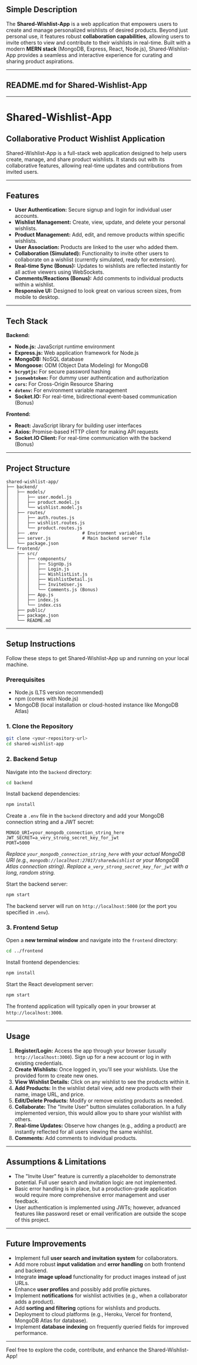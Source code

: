 ## Simple Description

The **Shared-Wishlist-App** is a web application that empowers users to create and manage personalized wishlists of desired products. Beyond just personal use, it features robust **collaboration capabilities**, allowing users to invite others to view and contribute to their wishlists in real-time. Built with a modern **MERN stack** (MongoDB, Express, React, Node.js), Shared-Wishlist-App provides a seamless and interactive experience for curating and sharing product aspirations.

-----

## README.md for Shared-Wishlist-App

-----

# Shared-Wishlist-App

## Collaborative Product Wishlist Application

Shared-Wishlist-App is a full-stack web application designed to help users create, manage, and share product wishlists. It stands out with its collaborative features, allowing real-time updates and contributions from invited users.

-----

## Features

  * **User Authentication:** Secure signup and login for individual user accounts.
  * **Wishlist Management:** Create, view, update, and delete your personal wishlists.
  * **Product Management:** Add, edit, and remove products within specific wishlists.
  * **User Association:** Products are linked to the user who added them.
  * **Collaboration (Simulated):** Functionality to invite other users to collaborate on a wishlist (currently simulated, ready for extension).
  * **Real-time Sync (Bonus):** Updates to wishlists are reflected instantly for all active viewers using WebSockets.
  * **Comments/Reactions (Bonus):** Add comments to individual products within a wishlist.
  * **Responsive UI:** Designed to look great on various screen sizes, from mobile to desktop.

-----

## Tech Stack

**Backend:**

  * **Node.js:** JavaScript runtime environment
  * **Express.js:** Web application framework for Node.js
  * **MongoDB:** NoSQL database
  * **Mongoose:** ODM (Object Data Modeling) for MongoDB
  * **`bcryptjs`:** For secure password hashing
  * **`jsonwebtoken`:** For dummy user authentication and authorization
  * **`cors`:** For Cross-Origin Resource Sharing
  * **`dotenv`:** For environment variable management
  * **Socket.IO:** For real-time, bidirectional event-based communication (Bonus)

**Frontend:**

  * **React:** JavaScript library for building user interfaces
  * **Axios:** Promise-based HTTP client for making API requests
  * **Socket.IO Client:** For real-time communication with the backend (Bonus)

-----

## Project Structure

```
shared-wishlist-app/
├── backend/
│   ├── models/
│   │   ├── user.model.js
│   │   ├── product.model.js
│   │   └── wishlist.model.js
│   ├── routes/
│   │   ├── auth.routes.js
│   │   ├── wishlist.routes.js
│   │   └── product.routes.js
│   ├── .env                 # Environment variables
│   ├── server.js            # Main backend server file
│   └── package.json
└── frontend/
    ├── src/
    │   ├── components/
    │   │   ├── SignUp.js
    │   │   ├── Login.js
    │   │   ├── WishlistList.js
    │   │   ├── WishlistDetail.js
    │   │   ├── InviteUser.js
    │   │   └── Comments.js (Bonus)
    │   ├── App.js
    │   ├── index.js
    │   └── index.css
    ├── public/
    ├── package.json
    └── README.md
```

-----

## Setup Instructions

Follow these steps to get Shared-Wishlist-App up and running on your local machine.

### Prerequisites

  * Node.js (LTS version recommended)
  * npm (comes with Node.js)
  * MongoDB (local installation or cloud-hosted instance like MongoDB Atlas)

### 1\. Clone the Repository

```bash
git clone <your-repository-url>
cd shared-wishlist-app
```

### 2\. Backend Setup

Navigate into the `backend` directory:

```bash
cd backend
```

Install backend dependencies:

```bash
npm install
```

Create a `.env` file in the `backend` directory and add your MongoDB connection string and a JWT secret:

```
MONGO_URI=your_mongodb_connection_string_here
JWT_SECRET=a_very_strong_secret_key_for_jwt
PORT=5000
```

*Replace `your_mongodb_connection_string_here` with your actual MongoDB URI (e.g., `mongodb://localhost:27017/sharedwishlist` or your MongoDB Atlas connection string).*
*Replace `a_very_strong_secret_key_for_jwt` with a long, random string.*

Start the backend server:

```bash
npm start
```

The backend server will run on `http://localhost:5000` (or the port you specified in `.env`).

### 3\. Frontend Setup

Open a **new terminal window** and navigate into the `frontend` directory:

```bash
cd ../frontend
```

Install frontend dependencies:

```bash
npm install
```

Start the React development server:

```bash
npm start
```

The frontend application will typically open in your browser at `http://localhost:3000`.

-----

## Usage

1.  **Register/Login:** Access the app through your browser (usually `http://localhost:3000`). Sign up for a new account or log in with existing credentials.
2.  **Create Wishlists:** Once logged in, you'll see your wishlists. Use the provided form to create new ones.
3.  **View Wishlist Details:** Click on any wishlist to see the products within it.
4.  **Add Products:** In the wishlist detail view, add new products with their name, image URL, and price.
5.  **Edit/Delete Products:** Modify or remove existing products as needed.
6.  **Collaborate:** The "Invite User" button simulates collaboration. In a fully implemented version, this would allow you to share your wishlist with others.
7.  **Real-time Updates:** Observe how changes (e.g., adding a product) are instantly reflected for all users viewing the same wishlist.
8.  **Comments:** Add comments to individual products.

-----

## Assumptions & Limitations

  * The "Invite User" feature is currently a placeholder to demonstrate potential. Full user search and invitation logic are not implemented.
  * Basic error handling is in place, but a production-grade application would require more comprehensive error management and user feedback.
  * User authentication is implemented using JWTs; however, advanced features like password reset or email verification are outside the scope of this project.

-----

## Future Improvements

  * Implement full **user search and invitation system** for collaborators.
  * Add more robust **input validation** and **error handling** on both frontend and backend.
  * Integrate **image upload** functionality for product images instead of just URLs.
  * Enhance **user profiles** and possibly add profile pictures.
  * Implement **notifications** for wishlist activities (e.g., when a collaborator adds a product).
  * Add **sorting and filtering** options for wishlists and products.
  * Deployment to cloud platforms (e.g., Heroku, Vercel for frontend, MongoDB Atlas for database).
  * Implement **database indexing** on frequently queried fields for improved performance.

-----

Feel free to explore the code, contribute, and enhance the Shared-Wishlist-App\!
